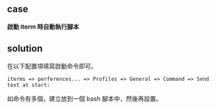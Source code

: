 ## case

**啟動 iterm 時自動執行腳本**

## solution

在以下配置項填寫啟動命令即可。

```
iterms => perferences... => Profiles => General => Command => Send text at start:
```

如命令有多個，建立放到一個 bash 腳本中，然後再設置。
